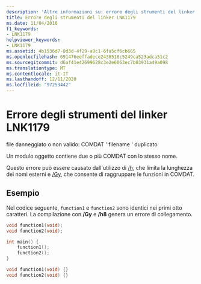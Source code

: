 ```yaml
---
description: 'Altre informazioni su: errore degli strumenti del linker LNK1179'
title: Errore degli strumenti del linker LNK1179
ms.date: 11/04/2016
f1_keywords:
- LNK1179
helpviewer_keywords:
- LNK1179
ms.assetid: 4b1536d7-0d3d-4f29-a9c1-6fa5cf6cb665
ms.openlocfilehash: 691476eeffadece2436518c5249ca523adca51c2
ms.sourcegitcommit: d6af41e42699628c3e2e6063ec7b03931a49a098
ms.translationtype: MT
ms.contentlocale: it-IT
ms.lasthandoff: 12/11/2020
ms.locfileid: "97253442"
---
```

# <a name="linker-tools-error-lnk1179"></a>Errore degli strumenti del linker LNK1179

file danneggiato o non valido: COMDAT ' filename ' duplicato

Un modulo oggetto contiene due o più COMDAT con lo stesso nome.

Questo errore può essere causato dall'utilizzo di [/h](../../build/reference/h-restrict-length-of-external-names.md), che limita la lunghezza dei nomi esterni e [/Gy](../../build/reference/gy-enable-function-level-linking.md), che consente di raggruppare le funzioni in COMDAT.

## <a name="example"></a>Esempio

Nel codice seguente, `function1` e `function2` sono identici nei primi otto caratteri. La compilazione con **/Gy** e **/h8** genera un errore di collegamento.

```cpp
void function1(void);
void function2(void);

int main() {
    function1();
    function2();
}

void function1(void) {}
void function2(void) {}
```

